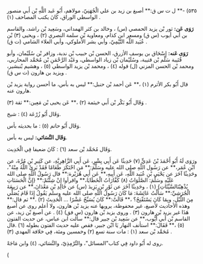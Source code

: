 ٥٣٥) -** ل ت س ق:** أصبغ بن زيد بن علي الْجُهَنِيّ، مولاهم، أَبُو عَبد اللَّهِ بْن أَبي منصور الواسطي الوراق، كَانَ يكتب المصاحف (١) .

**رَوَى عَن:** ثور بْن يزيد الحمصي (س) ، وخالد بن كثر الهمداني، وسَعِيد بْن راشد، والقاسم بن أَبي أيوب (س ق) ومسعر ابن كذام، ومعاوية بْن سلمة النصري (٢) ، ويحيى (٣) بْن عُبَيد اللَّه التَّيْمِيّ، وأبي بشر الأملوكي، وأبي العلاء الشامي (ت ق) .

**رَوَى عَنه:** إِسْحَاق بن يوسف الأزرق، الحسن بْن حبيب بْن ندبة، وزافر بْن سُلَيْمان، وأبو قُتَيبة سَلْم بْن قتيبة، وسُلَيْمان بْن زياد الواسطي، وعَبْد الرَّحْمَنِ بْن مُحَمَّد المحاربي، ومحمد بْن الحسن المزني (ل) قوله (٤) ، ومحمد بْن يزيد الواسطي (٥) ، وهشيم بْنبشير، ويزيد بن هارون (ت س ق) .

قال أَبُو بكر الأثرم (١) ،** عَن أحمد بْن حنبل:** ليس به بأس، ما أحسن رواية يزيد بْن هارون عنه.

وَقَال أَبُو بَكْر بْن أَبي خيثمة (٢) ،** عَن يحيى بْن مَعِين:** ثقة (٣) .

وَقَال أَبُو زُرْعَة (٤) : شيخ.

وَقَال أَبُو حاتم (٥) : ما بحديثه بأس.

**وَقَال النَّسَائي:** ليس به بأس.

وَقَال مُحَمَّد بْن سعد (٦) : كَانَ ضعيفا فِي الْحَدِيث.

ورَوَى لَهُ أَبُو أَحْمَدَ بْنُ عَدِيٍّ (٧) حَدِيثًا عَن أَبِي بِشْرٍ، عَن أَبِي الزَّاهِرِيَّةِ، عن كَثِيرِ بْنِ مُرَّةَ، عن ابْنِ عُمَر،** عن رَسُول اللَّهِ صلى الله عليه وسَلَّمَ:** مَنِ احْتَكَرَ طَعَامًا فَقَدْ بَرِئَ اللَّهُ مِنْهُ"، وحَدِيثًا آخَرَ عن يَحْيَى بْنِ عُبَيد اللَّهِ، عَن أَبِيهِ،** عَن أَبِي هُرَيْرة:** قال رَسُولُ اللَّهِ صلى الله عَلَيْهِ وسَلَّمَ: الصَّلَوَاتُ (٨) كَفَّارَاتُ الْخَطَايَا،** واقرأوا إِنْ شِئْتُمْ:** {إِنَّ الْحَسَنَاتِ يُذْهِبْنَالسَّيِّئَاتِ} (١) ، وحَدِيثًا آخَرَ عن ثَوْرِ بْنِ يَزِيدَ (س) عن خَالِدِ بْنِ مَعْدَانَ،** عن رَبِيعَةَ الْجُرَشِيِّ:** سَأَلْتُ عَائِشَةَ: مَا كَانَ رَسُولُ اللَّهِ صلى الله عليه وسلم يَقُولُ إِذَا قَامَ يُصَلِّي مِنَ اللَّيْلِ، وبِمَا كَانَ يَسْتَفْتِحُ؟ ،** قَالَتْ:** كَانَ يُسَبِّحُ عَشْرًا ... الْحَدِيثَ (٢) .** ثم قال:** وهذه الأحاديث لأصبغ، غير محفوظة، يرويها عنه يزيد بْن هارون، ولا أعلم روى عن أصبغ هَذَا غير يزيد بْن هارون (٣) . وروى يزيد بْن هارون (س فق) (٤) . عن أصبغ بْن زيد، عن القاسم بْن أَبي أَيُّوب،** عن سَعِيد بْن جبير قال:** سألت ابن عباس، عن حديث الفتون (٥) ،** فَقَالَ:** استأنف النهار يَا ابْن جبير، فقص عليه حديث الفتون بطوله (٦) .قال مُحَمَّد بْن سعد (١) : مات سنة تسع (٢) وخمسين ومئة، فِي خلافة المهدي (٣) .

روى له أَبُو داود فِي كتاب"المسائل"، والتِّرْمِذِيّ، والنَّسَائي، (٤) وابن مَاجَهْ.

(